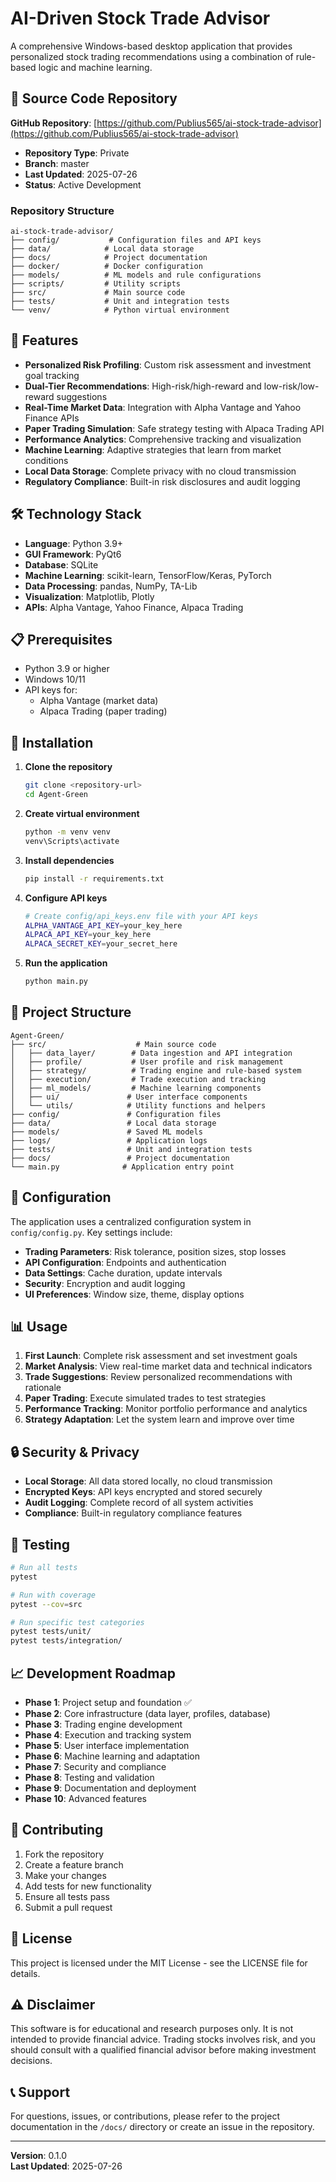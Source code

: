 # AI-Driven Stock Trade Advisor

A comprehensive Windows-based desktop application that provides personalized stock trading recommendations using a combination of rule-based logic and machine learning.

## 📁 Source Code Repository

**GitHub Repository**: [https://github.com/Publius565/ai-stock-trade-advisor](https://github.com/Publius565/ai-stock-trade-advisor)

- **Repository Type**: Private
- **Branch**: master
- **Last Updated**: 2025-07-26
- **Status**: Active Development

### Repository Structure
```
ai-stock-trade-advisor/
├── config/           # Configuration files and API keys
├── data/            # Local data storage
├── docs/            # Project documentation
├── docker/          # Docker configuration
├── models/          # ML models and rule configurations
├── scripts/         # Utility scripts
├── src/             # Main source code
├── tests/           # Unit and integration tests
└── venv/            # Python virtual environment
```

## 🚀 Features

- **Personalized Risk Profiling**: Custom risk assessment and investment goal tracking
- **Dual-Tier Recommendations**: High-risk/high-reward and low-risk/low-reward suggestions
- **Real-Time Market Data**: Integration with Alpha Vantage and Yahoo Finance APIs
- **Paper Trading Simulation**: Safe strategy testing with Alpaca Trading API
- **Performance Analytics**: Comprehensive tracking and visualization
- **Machine Learning**: Adaptive strategies that learn from market conditions
- **Local Data Storage**: Complete privacy with no cloud transmission
- **Regulatory Compliance**: Built-in risk disclosures and audit logging

## 🛠️ Technology Stack

- **Language**: Python 3.9+
- **GUI Framework**: PyQt6
- **Database**: SQLite
- **Machine Learning**: scikit-learn, TensorFlow/Keras, PyTorch
- **Data Processing**: pandas, NumPy, TA-Lib
- **Visualization**: Matplotlib, Plotly
- **APIs**: Alpha Vantage, Yahoo Finance, Alpaca Trading

## 📋 Prerequisites

- Python 3.9 or higher
- Windows 10/11
- API keys for:
  - Alpha Vantage (market data)
  - Alpaca Trading (paper trading)

## 🚀 Installation

1. **Clone the repository**
   ```bash
   git clone <repository-url>
   cd Agent-Green
   ```

2. **Create virtual environment**
   ```bash
   python -m venv venv
   venv\Scripts\activate
   ```

3. **Install dependencies**
   ```bash
   pip install -r requirements.txt
   ```

4. **Configure API keys**
   ```bash
   # Create config/api_keys.env file with your API keys
   ALPHA_VANTAGE_API_KEY=your_key_here
   ALPACA_API_KEY=your_key_here
   ALPACA_SECRET_KEY=your_secret_here
   ```

5. **Run the application**
   ```bash
   python main.py
   ```

## 📁 Project Structure

```
Agent-Green/
├── src/                    # Main source code
│   ├── data_layer/        # Data ingestion and API integration
│   ├── profile/           # User profile and risk management
│   ├── strategy/          # Trading engine and rule-based system
│   ├── execution/         # Trade execution and tracking
│   ├── ml_models/         # Machine learning components
│   ├── ui/               # User interface components
│   └── utils/            # Utility functions and helpers
├── config/               # Configuration files
├── data/                 # Local data storage
├── models/               # Saved ML models
├── logs/                 # Application logs
├── tests/                # Unit and integration tests
├── docs/                 # Project documentation
└── main.py              # Application entry point
```

## 🔧 Configuration

The application uses a centralized configuration system in `config/config.py`. Key settings include:

- **Trading Parameters**: Risk tolerance, position sizes, stop losses
- **API Configuration**: Endpoints and authentication
- **Data Settings**: Cache duration, update intervals
- **Security**: Encryption and audit logging
- **UI Preferences**: Window size, theme, display options

## 📊 Usage

1. **First Launch**: Complete risk assessment and set investment goals
2. **Market Analysis**: View real-time market data and technical indicators
3. **Trade Suggestions**: Review personalized recommendations with rationale
4. **Paper Trading**: Execute simulated trades to test strategies
5. **Performance Tracking**: Monitor portfolio performance and analytics
6. **Strategy Adaptation**: Let the system learn and improve over time

## 🔒 Security & Privacy

- **Local Storage**: All data stored locally, no cloud transmission
- **Encrypted Keys**: API keys encrypted and stored securely
- **Audit Logging**: Complete record of all system activities
- **Compliance**: Built-in regulatory compliance features

## 🧪 Testing

```bash
# Run all tests
pytest

# Run with coverage
pytest --cov=src

# Run specific test categories
pytest tests/unit/
pytest tests/integration/
```

## 📈 Development Roadmap

- **Phase 1**: Project setup and foundation ✅
- **Phase 2**: Core infrastructure (data layer, profiles, database)
- **Phase 3**: Trading engine development
- **Phase 4**: Execution and tracking system
- **Phase 5**: User interface implementation
- **Phase 6**: Machine learning and adaptation
- **Phase 7**: Security and compliance
- **Phase 8**: Testing and validation
- **Phase 9**: Documentation and deployment
- **Phase 10**: Advanced features

## 🤝 Contributing

1. Fork the repository
2. Create a feature branch
3. Make your changes
4. Add tests for new functionality
5. Ensure all tests pass
6. Submit a pull request

## 📄 License

This project is licensed under the MIT License - see the LICENSE file for details.

## ⚠️ Disclaimer

This software is for educational and research purposes only. It is not intended to provide financial advice. Trading stocks involves risk, and you should consult with a qualified financial advisor before making investment decisions.

## 📞 Support

For questions, issues, or contributions, please refer to the project documentation in the `/docs/` directory or create an issue in the repository.

---

**Version**: 0.1.0  
**Last Updated**: 2025-07-26 